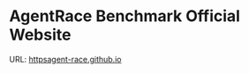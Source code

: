 # AgentRace Benchmark Official Website

URL: [httpsagent-race.github.io](https://agent-race.github.io)
